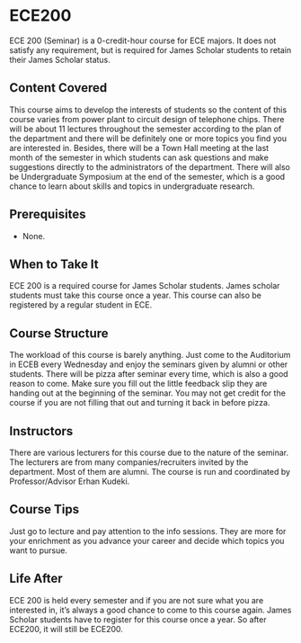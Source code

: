 # ECE200

ECE 200 (Seminar) is a 0-credit-hour course for ECE majors. It does not satisfy any requirement, but is required for James Scholar students to retain their James Scholar status.

## Content Covered

This course aims to develop the interests of students so the content of this course varies from power plant to circuit design of telephone chips. There will be about 11 lectures throughout the semester according to the plan of the department and there will be definitely one or more topics you find you are interested in. Besides, there will be a Town Hall meeting at the last month of the semester in which students can ask questions and make suggestions directly to the administrators of the department. There will also be Undergraduate Symposium at the end of the semester, which is a good chance to learn about skills and topics in undergraduate research.

## Prerequisites

- None.

## When to Take It

ECE 200 is a required course for James Scholar students. James scholar students must take this course once a year. This course can also be registered by a regular student in ECE.

## Course Structure

The workload of this course is barely anything. Just come to the Auditorium in ECEB every Wednesday and enjoy the seminars given by alumni or other students. There will be pizza after seminar every time, which is also a good reason to come. Make sure you fill out the little feedback slip they are handing out at the beginning of the seminar. You may not get credit for the course if you are not filling that out and turning it back in before pizza.

## Instructors

There are various lecturers for this course due to the nature of the seminar. The lecturers are from many companies/recruiters invited by the department. Most of them are alumni. The course is run and coordinated by Professor/Advisor Erhan Kudeki.

## Course Tips

Just go to lecture and pay attention to the info sessions. They are more for your enrichment as you advance your career and decide which topics you want to pursue.

## Life After

ECE 200 is held every semester and if you are not sure what you are interested in, it’s always a good chance to come to this course again. James Scholar students have to register for this course once a year. So after ECE200, it will still be ECE200.